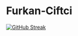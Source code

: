 # Furkan-Ciftci
[![GitHub Streak](https://github-readme-streak-stats.herokuapp.com/?user=DenverCoder1)](https://git.io/streak-stats)
